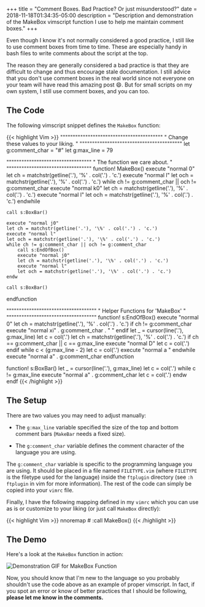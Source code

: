 +++
title = "Comment Boxes. Bad Practice? Or just misunderstood?"
date = 2018-11-18T01:34:35-05:00
description = "Description and demonstration of the MakeBox vimscript function I use to help me maintain comment boxes."
+++

Even though I know it's not normally considered a good practice, I still
like to use comment boxes from time to time. These are especially handy
in bash files to write comments about the script at the top.

The reason they are generally considered a bad practice is that they are
difficult to change and thus encourage stale documentation. I still
advice that you don't use comment boxes in the real world since not everyone on your
team will have read this amazing post :smile:. But for small scripts on my own
system, I still use comment boxes, and you can too.

## The Code

The following vimscript snippet defines the `MakeBox` function:

{{< highlight Vim >}}
"""""""""""""""""""""""""""""""""""""""""
"  Change these values to your liking.  "
"""""""""""""""""""""""""""""""""""""""""
let g:comment_char = "#"
let g:max_line = 79

""""""""""""""""""""""""""""""""""
"  The function we care about.   "
""""""""""""""""""""""""""""""""""
function! MakeBox()
    execute "normal 0"
    let ch = matchstr(getline('.'), '\%' . col('.') . 'c.')
    execute "normal l"
    let och = matchstr(getline('.'), '\%' . col('.') . 'c.')
    while ch != g:comment_char || och != g:comment_char
        execute "normal k0"
        let ch = matchstr(getline('.'), '\%' . col('.') . 'c.')
        execute "normal l"
        let och = matchstr(getline('.'), '\%' . col('.') . 'c.')
    endwhile

    call s:BoxBar()

    execute "normal j0"
    let ch = matchstr(getline('.'), '\%' . col('.') . 'c.')
    execute "normal l"
    let och = matchstr(getline('.'), '\%' . col('.') . 'c.')
    while ch != g:comment_char || och != g:comment_char
        call s:EndOfBox()
        execute "normal j0"
        let ch = matchstr(getline('.'), '\%' . col('.') . 'c.')
        execute "normal l"
        let och = matchstr(getline('.'), '\%' . col('.') . 'c.')
    endw

    call s:BoxBar()
endfunction

""""""""""""""""""""""""""""""""""""
"  Helper Functions for 'MakeBox'  "
""""""""""""""""""""""""""""""""""""
function! s:EndOfBox()
    execute "normal 0"
    let ch = matchstr(getline('.'), '\%' . col('.') . 'c.')
    if ch != g:comment_char
        execute "normal xi" . g:comment_char . " "
    endif
    let _ = cursor(line('.'), g:max_line)
    let c = col('.')
    let ch = matchstr(getline('.'), '\%' . col('.') . 'c.')
    if ch == g:comment_char || c == g:max_line
        execute "normal D"
        let c = col('.')
    endif
    while c < (g:max_line - 2)
        let c = col('.')
        execute "normal a "
    endwhile
    execute "normal a" . g:comment_char
endfunction

function! s:BoxBar()
    let _ = cursor(line('.'), g:max_line)
    let c = col('.')
    while c != g:max_line
        execute "normal a" . g:comment_char
        let c = col('.')
    endw
endf
{{< /highlight >}}

## The Setup

There are two values you may need to adjust manually:

* The `g:max_line` variable specified the size of the top and bottom comment bars (`MakeBar` needs a fixed size).

* The `g:comment_char` variable defines the comment character of the language you are using.

The `g:comment_char` variable is specific to the programming language you are using. It should be placed in a file named `FILETYPE.vim` (where `FILETYPE` is the filetype used for the language) inside the `ftplugin` directory (see `:h ftplugin` in vim for more information). The rest of the code can simply be copied into your `vimrc` file.

Finally, I have the following mapping defined in my `vimrc` which you can use as is or customize to your liking (or just call `MakeBox` directly): 

{{< highlight Vim >}}
nnoremap <Leader># :call MakeBox()<CR>
{{< /highlight >}}

## The Demo

Here's a look at the `MakeBox` function in action:

<img src="/images/MakeBox_Demo.gif" alt="Demonstration GIF for MakeBox Function"/>

Now, you should know that I'm new to the language so you probably shouldn't use
the code above as an example of proper vimscript. In fact, if you spot an error
or know of better practices that I should be following, **please let me know in
the comments.**
